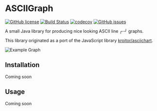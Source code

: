 # ASCIIGraph

[![GitHub license](https://img.shields.io/badge/license-Apache%202-blue.svg)](https://raw.githubusercontent.com/mitchtalmadge/asciigraph/master/LICENSE)
[![Build Status](https://travis-ci.org/MitchTalmadge/ASCIIGraph.svg?branch=master)](https://travis-ci.org/MitchTalmadge/ASCIIGraph)
[![codecov](https://codecov.io/gh/MitchTalmadge/ASCIIGraph/branch/master/graph/badge.svg)](https://codecov.io/gh/MitchTalmadge/ASCIIGraph)
[![GitHub issues](https://img.shields.io/github/issues/mitchtalmadge/asciigraph.svg)](https://github.com/mitchtalmadge/asciigraph/issues)

A small Java library for producing nice looking ASCII line ╭┈╯ graphs.

This library originated as a port of the JavaScript library [kroitor/asciichart](https://github.com/kroitor/asciichart).

![Example Graph](http://i.imgur.com/uiyYMfP.png) 

## Installation

Coming soon

## Usage

Coming soon